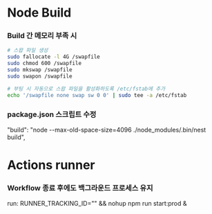 # Node Build

### Build 간 메모리 부족 시

```sh
# 스왑 파일 생성
sudo fallocate -l 4G /swapfile
sudo chmod 600 /swapfile
sudo mkswap /swapfile
sudo swapon /swapfile

# 부팅 시 자동으로 스왑 파일을 활성화하도록 /etc/fstab에 추가
echo '/swapfile none swap sw 0 0' | sudo tee -a /etc/fstab
```

### package.json 스크립트 수정

"build": "node --max-old-space-size=4096 ./node_modules/.bin/nest build",

# Actions runner

### Workflow 종료 후에도 백그라운드 프로세스 유지

run: RUNNER_TRACKING_ID="" && nohup npm run start:prod &
